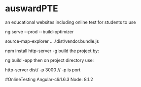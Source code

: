 # auswardPTE
an educational websites including online test for  students to use



ng serve --prod --build-optimizer

source-map-explorer ..\..\dist\vendor.bundle.js

npm install http-server -g
build the project by:

ng build -app
then on project directory use:

http-server dist/ -p 3000 // -p is port


#OnlineTesting
Angular-cli:1.6.3
Node: 8.1.2


